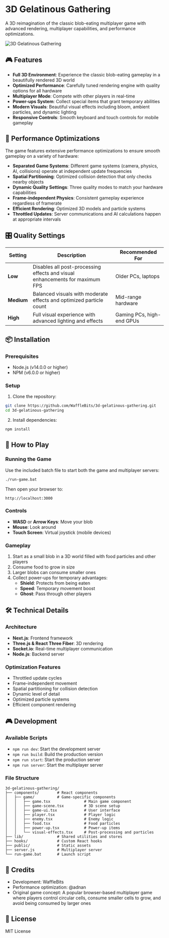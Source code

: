 # 3D Gelatinous Gathering

A 3D reimagination of the classic blob-eating multiplayer game with advanced rendering, multiplayer capabilities, and performance optimizations.

![3D Gelatinous Gathering](https://i.imgur.com/ZLUcDXL.png)

## 🎮 Features

- **Full 3D Environment**: Experience the classic blob-eating gameplay in a beautifully rendered 3D world
- **Optimized Performance**: Carefully tuned rendering engine with quality options for all hardware
- **Multiplayer Mode**: Compete with other players in real-time
- **Power-ups System**: Collect special items that grant temporary abilities
- **Modern Visuals**: Beautiful visual effects including bloom, ambient particles, and dynamic lighting
- **Responsive Controls**: Smooth keyboard and touch controls for mobile gameplay

## 🚀 Performance Optimizations

The game features extensive performance optimizations to ensure smooth gameplay on a variety of hardware:

- **Separated Game Systems**: Different game systems (camera, physics, AI, collisions) operate at independent update frequencies
- **Spatial Partitioning**: Optimized collision detection that only checks nearby objects
- **Dynamic Quality Settings**: Three quality modes to match your hardware capabilities
- **Frame-independent Physics**: Consistent gameplay experience regardless of framerate
- **Efficient Rendering**: Optimized 3D models and particle systems
- **Throttled Updates**: Server communications and AI calculations happen at appropriate intervals

## 🎛️ Quality Settings

| Setting | Description | Recommended For |
|---------|-------------|-----------------|
| **Low** | Disables all post-processing effects and visual enhancements for maximum FPS | Older PCs, laptops |
| **Medium** | Balanced visuals with moderate effects and optimized particle count | Mid-range hardware |
| **High** | Full visual experience with advanced lighting and effects | Gaming PCs, high-end GPUs |

## 📦 Installation

### Prerequisites
- Node.js (v14.0.0 or higher)
- NPM (v6.0.0 or higher)

### Setup
1. Clone the repository:
```bash
git clone https://github.com/WaffleBits/3d-gelatinous-gathering.git
cd 3d-gelatinous-gathering
```

2. Install dependencies:
```bash
npm install
```

## 🎯 How to Play

### Running the Game
Use the included batch file to start both the game and multiplayer servers:
```bash
./run-game.bat
```

Then open your browser to:
```
http://localhost:3000
```

### Controls

- **WASD** or **Arrow Keys**: Move your blob
- **Mouse**: Look around
- **Touch Screen**: Virtual joystick (mobile devices)

### Gameplay

1. Start as a small blob in a 3D world filled with food particles and other players
2. Consume food to grow in size
3. Larger blobs can consume smaller ones
4. Collect power-ups for temporary advantages:
   - **Shield**: Protects from being eaten
   - **Speed**: Temporary movement boost
   - **Ghost**: Pass through other players

## 🛠️ Technical Details

### Architecture
- **Next.js**: Frontend framework
- **Three.js & React Three Fiber**: 3D rendering
- **Socket.io**: Real-time multiplayer communication
- **Node.js**: Backend server

### Optimization Features
- Throttled update cycles
- Frame-independent movement
- Spatial partitioning for collision detection
- Dynamic level of detail
- Optimized particle systems
- Efficient component rendering

## 🎮 Development

### Available Scripts
- `npm run dev`: Start the development server
- `npm run build`: Build the production version
- `npm run start`: Start the production server
- `npm run server`: Start the multiplayer server

### File Structure
```
3d-gelatinous-gathering/
├── components/        # React components
│   ├── game/          # Game-specific components
│   │   ├── game.tsx               # Main game component
│   │   ├── game-scene.tsx         # 3D scene setup
│   │   ├── game-ui.tsx            # User interface
│   │   ├── player.tsx             # Player logic
│   │   ├── enemy.tsx              # Enemy logic
│   │   ├── food.tsx               # Food particles
│   │   ├── power-up.tsx           # Power-up items
│   │   └── visual-effects.tsx     # Post-processing and particles
├── lib/               # Shared utilities and stores
├── hooks/             # Custom React hooks
├── public/            # Static assets
├── server.js          # Multiplayer server
└── run-game.bat       # Launch script
```

## 👥 Credits

- Development: WaffleBits
- Performance optimization: @adnan 
- Original game concept: A popular browser-based multiplayer game where players control circular cells, consume smaller cells to grow, and avoid being consumed by larger ones

## 📜 License

MIT License 